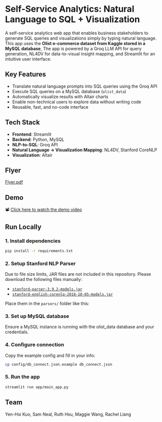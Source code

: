 # Self-Service Analytics: Natural Language to SQL + Visualization

A self-service analytics web app that enables business stakeholders to generate SQL queries and visualizations simply by typing natural language. This app uses the **Olist e-commerce dataset from Kaggle stored in a MySQL database**, The app is powered by a Groq LLM API for query generation, NL4DV for data-to-visual insight mapping, and Streamlit for an intuitive user interface.


## Key Features

- Translate natural language prompts into SQL queries using the Groq API
- Execute SQL queries on a MySQL database (`olist_data`)
- Automatically visualize results with Altair charts
- Enable non-technical users to explore data without writing code
- Reusable, fast, and no-code interface


## Tech Stack

- **Frontend**: Streamlit
- **Backend**: Python, MySQL
- **NLP-to-SQL**: Groq API
- **Natural Language → Visualization Mapping**: NL4DV, Stanford CoreNLP
- **Visualization**: Altair


## Flyer

[Flyer.pdf](Flyer.pdf)


## Demo
📽️ [Click here to watch the demo video](demo1.mp4)


## Run Locally

### 1. Install dependencies

```bash
pip install -r requirements.txt
```
### 2. Setup Stanford NLP Parser

Due to file size limits, JAR files are not included in this repository. Please download the following files manually:

- [`stanford-parser-3.9.2-models.jar`](https://nlp.stanford.edu/software/lex-parser.shtml)
- [`stanford-english-corenlp-2018-10-05-models.jar`](https://stanfordnlp.github.io/CoreNLP/)

Place them in the `parsers/` folder like this:

### 3. Set up MySQL database
Ensure a MySQL instance is running with the olist_data database and your credentials.

### 4. Configure connection
Copy the example config and fill in your info:
```bash
cp config/db_connect.json.example db_connect.json
```

### 5. Run the app
```bash
streamlit run app/main_app.py
```


## Team
Yen-Hsi Kuo, Sam Neal, Ruth Hsu, Maggie Wang, Rachel Liang
